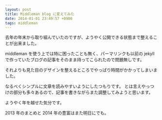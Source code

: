 ```yaml
---
layout: post
title: Middleman blog に変えてみた
date: 2014-01-01 23:49:57 +0900
tags: middleman
---
```

去年の年末から取り組んでいたのですが、ようやく公開できる状態まで整えることが出来ました。

middleman を使う上では特に困ったことも無く、パーマリンクも以前の jekyll で作っていたブログの記事をそのまま持ってこられたので問題無しです。

それよりも見た目のデザインを整えるところでやっぱり時間がかかってしまいました。

なるべくシンプルに文章を読みやすいようにしたつもりです。
とは言えやっつけの部分も多々あるので、記事を書きながらまた調整してみようと思います。

ようやく年を越せた気分です。

2013 年のまとめと 2014 年の豊富はまた明日にでも。
